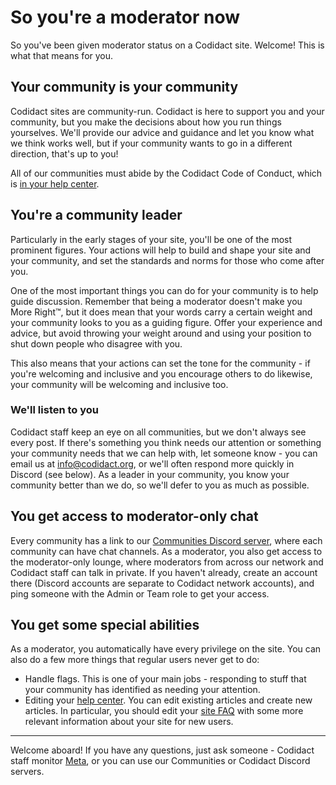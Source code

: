 # So you're a moderator now
So you've been given moderator status on a Codidact site. Welcome! This is what that means for you.

## Your community is your community
Codidact sites are community-run. Codidact is here to support you and your community, but you make the decisions about how you run things yourselves. We'll provide our advice and guidance and let you know what we think works well, but if your community wants to go in a different direction, that's up to you!

All of our communities must abide by the Codidact Code of Conduct, which is [in your help center](/policy/code-of-conduct).

## You're a community leader
Particularly in the early stages of your site, you'll be one of the most prominent figures. Your actions will help to build and shape your site and your community, and set the standards and norms for those who come after you.

One of the most important things you can do for your community is to help guide discussion. Remember that being a moderator doesn't make you More Right™, but it does mean that your words carry a certain weight and your community looks to you as a guiding figure. Offer your experience and advice, but avoid throwing your weight around and using your position to shut down people who disagree with you.

This also means that your actions can set the tone for the community - if you're welcoming and inclusive and you encourage others to do likewise, your community will be welcoming and inclusive too.

### We'll listen to you
Codidact staff keep an eye on all communities, but we don't always see every post. If there's something you think needs our attention or something your community needs that we can help with, let someone know - you can email us at info@codidact.org, or we'll often respond more quickly in Discord (see below). As a leader in your community, you know your community better than we do, so we'll defer to you as much as possible.

## You get access to moderator-only chat
Every community has a link to our [Communities Discord server](https://discord.gg/bv2aaGa), where each community can have chat channels. As a moderator, you also get access to the moderator-only lounge, where moderators from across our network and Codidact staff can talk in private. If you haven't already, create an account there (Discord accounts are separate to Codidact network accounts), and ping someone with the Admin or Team role to get your access.

## You get some special abilities
As a moderator, you automatically have every privilege on the site. You can also do a few more things that regular users never get to do:

 * Handle flags. This is one of your main jobs - responding to stuff that your community has identified as needing your attention.
 * Editing your [help center](/help). You can edit existing articles and create new articles. In particular, you should edit your [site FAQ](/help/faq) with some more relevant information about your site for new users.
 
---

Welcome aboard! If you have any questions, just ask someone - Codidact staff monitor [Meta](https://meta.codidact.com), or you can use our Communities or Codidact Discord servers.
